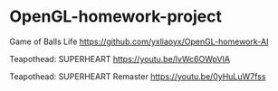 # OpenGL-homework-project
Game of Balls Life https://github.com/yxliaoyx/OpenGL-homework-AI

Teapothead: SUPERHEART
https://youtu.be/lvWc6OWpVIA

Teapothead: SUPERHEART Remaster
https://youtu.be/0yHuLuW7fss
